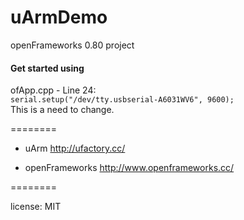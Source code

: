 uArmDemo
========

openFrameworks 0.80 project

#### Get started using
ofApp.cpp - Line 24:  
`serial.setup("/dev/tty.usbserial-A6031WV6", 9600);`  
This is a need to change.


========

- uArm
http://ufactory.cc/

- openFrameworks
http://www.openframeworks.cc/

========

license: MIT